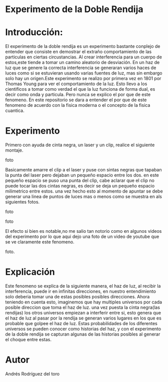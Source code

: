 # Experimento de la Doble Rendija

# Introducción:

El experimento de la doble rendija es un experimento bastante conplejo de entender que consiste en demostrar el extraño comportamiento de las particulas en ciertas circustancias. 
Al crear interferencia para un cuerpo de estos,este tiende a tomar un camino aleatorio de desviación. En un haz de luz que se genere la correcta interferencia se generaran varios haces de luces como si se estuvieran usando varias fuentes de luz, mas sin embargo solo hay un origen.Este experimento se realizo por primera vez en 1801 por Thomas Young para ver el comportamiento de la luz. Esto llevo a los cientificos a tomar como verdad el que la luz funciona de forma dual, es decir como onda y particula. Pero nunca se explico el por que de este fenomeno. En este repositorio se dara a entender el por que de este fenomeno de acuerdo con la fisica moderna o el concepto de la fisica cuantica. 

# Experimento 
Primero con ayuda de cinta negra, un laser y un clip, realice el siguiente montaje.

foto

Basicamente amarre el clip a el laser y puse con sintas negras que tapaban la punta del laser pero dejaban un pequeño espacio entre los dos. en este pequeño espacio se puso una punta del clip, cabe aclarar que el clip no puede tocar las dos cintas negras, es decir se deja un pequeño espacio milimetrico entre estos. una vez hecho esto al momento de apuntar se debe generar una linea de puntos de luces mas o menos como se muestra en als siguientes fotos.
 
 foto 
 
 foto
 
 El efecto si bien es notable,no me salio tan notorio como en algunos videos del experimento por lo que aqui dejo una foto de un video de youtube que se ve claramente este fenomeno.
 
 foto.
 
 # Explicación 
 Este fenomeno se explica de la siguiente manera, el haz de luz, al recibir la interferencia, puede ir en infinitas direcciones, en nuestro entendimiento solo deberia tomar una de estas posibles posibles direcciones. Ahora teniendo en cuenta esto, imaginemos que hay multiples universos por cada posible direccion que toma el haz de luz. una vez puesta la cinta negra(las rendijas) los otros universos empiezan a interferir entre si, esto genera que el haz de luz al pasar por la rendija se generan varios lugares en los que es probable que golpee el haz de luz. Estas probabilidades de los diferentes universos se pueden conocer como historias del haz, y con el experimento de la doble rendija se capturan algunas de las historias posibles al generar el choque entre estas.
 
# Autor

Andrés Rodríguez del toro
